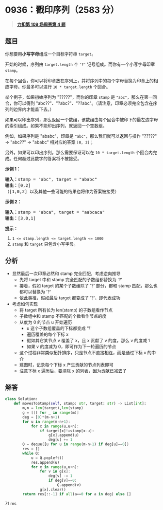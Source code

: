 # 0936：戳印序列（2583 分）


> <u>**[力扣第 109 场周赛第 4 题](https://leetcode.cn/problems/stamping-the-sequence/)**</u>

## 题目

<p>你想要用<strong>小写字母</strong>组成一个目标字符串 <code>target</code>。 </p>

<p>开始的时候，序列由 <code>target.length</code> 个 <code>&#39;?&#39;</code> 记号组成。而你有一个小写字母印章 <code>stamp</code>。</p>

<p>在每个回合，你可以将印章放在序列上，并将序列中的每个字母替换为印章上的相应字母。你最多可以进行 <code>10 * target.length</code>  个回合。</p>

<p>举个例子，如果初始序列为 &quot;?????&quot;，而你的印章 <code>stamp</code> 是 <code>&quot;abc&quot;</code>，那么在第一回合，你可以得到 &quot;abc??&quot;、&quot;?abc?&quot;、&quot;??abc&quot;。（请注意，印章必须完全包含在序列的边界内才能盖下去。）</p>

<p>如果可以印出序列，那么返回一个数组，该数组由每个回合中被印下的最左边字母的索引组成。如果不能印出序列，就返回一个空数组。</p>

<p>例如，如果序列是 &quot;ababc&quot;，印章是 <code>&quot;abc&quot;</code>，那么我们就可以返回与操作 &quot;?????&quot; -&gt; &quot;abc??&quot; -&gt; &quot;ababc&quot; 相对应的答案 <code>[0, 2]</code>；</p>

<p>另外，如果可以印出序列，那么需要保证可以在 <code>10 * target.length</code> 个回合内完成。任何超过此数字的答案将不被接受。</p>



<p><strong>示例 1：</strong></p>

<pre><strong>输入：</strong>stamp = &quot;abc&quot;, target = &quot;ababc&quot;
<strong>输出：</strong>[0,2]
（[1,0,2] 以及其他一些可能的结果也将作为答案被接受）
</pre>

<p><strong>示例 2：</strong></p>

<pre><strong>输入：</strong>stamp = &quot;abca&quot;, target = &quot;aabcaca&quot;
<strong>输出：</strong>[3,0,1]
</pre>



<p><strong>提示：</strong></p>

<ol>
<li><code>1 &lt;= stamp.length &lt;= target.length &lt;= 1000</code></li>
<li><code>stamp</code> 和 <code>target</code> 只包含小写字母。</li>
</ol>




## 分析

- 显然最后一次印章必然和 stamp 完全匹配，考虑逆向推导
	- 先将 target 中和 stamp 完全匹配的子数组都替换为 '?'
	- 接着，假如 target 的某个子数组除了 '?' 部分，都和 stamp 匹配，那么也都可以替换为 '?'
	- 依此类推，假如最后 target 都变成了 '?'，即代表成功
- 考虑如何实现
	- 将 target 所有长为 len(stamp) 的子数组看作节点
	- 子数组中和 stamp 不匹配的个数看作节点的度
	- 从度为 0 的节点 u 开始遍历
		- u 这个子数组覆盖的下标都变成 '?' 
		- 遍历覆盖的每个下标 x
		- 假如其它某节点 v 覆盖了 x，且 x 贡献了 v 的度，那么 v 的度减 1
		- 如果 v 的度减为 0，即可作为下一轮遍历的节点
	- 这个过程非常类似拓扑排序，只是节点不直接相连，而是通过下标 x 的中介
	- 建图时，记录每个下标 x 产生贡献的节点列表即可
	- 注意下标 x 遍历后，要清除 x 的列表，因为贡献已减去了

## 解答


```python
class Solution:
    def movesToStamp(self, stamp: str, target: str) -> List[int]:
        m,n = len(target),len(stamp)
        g = [[] for _ in range(m)]
        deg = [0]*(m-n+1)
        for u in range(m-n+1):
            for x in range(u,u+n):
                if target[x]!=stamp[x-u]:
                    g[x].append(u)
                    deg[u] += 1
        Q = deque([u for u in range(m-n+1) if deg[u]==0])
        res = []
        while Q:
            u = Q.popleft()
            res.append(u)
            for x in range(u,u+n):
                for v in g[x]:
                    deg[v] -= 1
                    if deg[v]==0:
                        Q.append(v)
                g[x].clear()
        return res[::-1] if all(a==0 for a in deg) else []
```
71 ms
